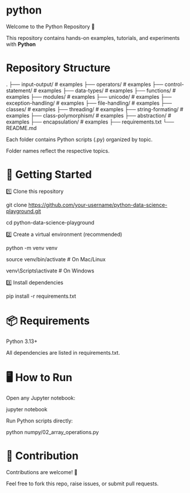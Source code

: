 # python

Welcome to the Python Repository 🎉

This repository contains hands-on examples, tutorials, and experiments with **Python**


# Repository Structure
.
├── input-output/          # examples
├── operators/             # examples
├── control-statement/     # examples
├── data-types/            # examples
├── functions/             # examples
├── modules/               # examples
├── unicode/               # examples
├── exception-handling/    # examples
├── file-handling/         # examples
├── classes/               # examples
├── threading/             # examples
├── string-formating/      # examples
├── class-polymorphism/    # examples
├── abstraction/           # examples
├── encapsulation/         # examples
├── requirements.txt
└── README.md

Each folder contains Python scripts (.py) organized by topic.

Folder names reflect the respective topics.

# 🚀 Getting Started

1️⃣ Clone this repository

git clone https://github.com/your-username/python-data-science-playground.git

cd python-data-science-playground


2️⃣ Create a virtual environment (recommended)

python -m venv venv

source venv/bin/activate    # On Mac/Linux

venv\Scripts\activate       # On Windows


3️⃣ Install dependencies

pip install -r requirements.txt


# 📦 Requirements

Python 3.13+

All dependencies are listed in requirements.txt.


# 🖥️ How to Run

Open any Jupyter notebook:

jupyter notebook


Run Python scripts directly:

python numpy/02_array_operations.py

# 🤝 Contribution

Contributions are welcome! 🎯

Feel free to fork this repo, raise issues, or submit pull requests.
